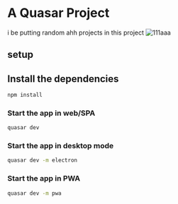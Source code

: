 # A Quasar Project

  i be putting random ahh projects in this project
![111aaa](https://github.com/joren97x/random-project-frontend/assets/112835241/0bb5941b-984e-4cd3-a751-6fe55e154a14)

## setup
## Install the dependencies
```bash
npm install
```

### Start the app in web/SPA
```bash
quasar dev
```

### Start the app in desktop mode
```bash
quasar dev -m electron
```
### Start the app in PWA
```bash
quasar dev -m pwa
```

